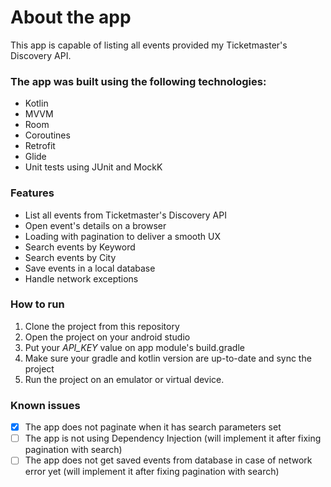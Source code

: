 # About the app

This app is capable of listing all events provided my Ticketmaster's Discovery API.

### The app was built using the following technologies: 
- Kotlin
- MVVM
- Room
- Coroutines
- Retrofit
- Glide
- Unit tests using JUnit and MockK

### Features
- List all events from Ticketmaster's Discovery API
- Open event's details on a browser
- Loading with pagination to deliver a smooth UX
- Search events by Keyword
- Search events by City
- Save events in a local database
- Handle network exceptions

### How to run 
1. Clone the project from this repository
2. Open the project on your android studio
3. Put your *API_KEY* value on app module's build.gradle
4. Make sure your gradle and kotlin version are up-to-date and sync the project
5. Run the project on an emulator or virtual device.

### Known issues
- [x] The app does not paginate when it has search parameters set 
- [ ] The app is not using Dependency Injection (will implement it after fixing pagination with search)
- [ ] The app does not get saved events from database in case of network error yet (will implement it after fixing pagination with search)
